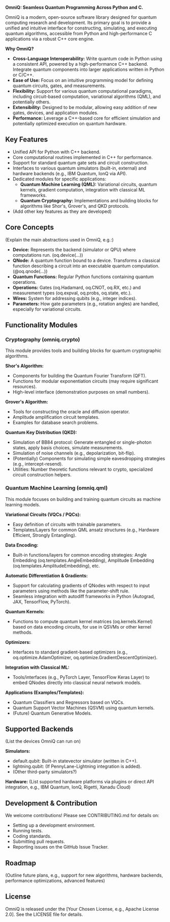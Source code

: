 **OmniQ: Seamless Quantum Programming Across Python and C.**

OmniQ is a modern, open-source software library designed for quantum computing research and development. Its primary goal is to provide a unified and intuitive interface for constructing, simulating, and executing quantum algorithms, accessible from Python and high-performance C applications via a robust C++ core engine.

**Why OmniQ?**

* **Cross-Language Interoperability:** Write quantum code in Python using a consistent API, powered by a high-performance C++ backend. Integrate quantum components into larger applications written in Python or C/C++.
* **Ease of Use:** Focus on an intuitive programming model for defining quantum circuits, gates, and measurements.
* **Flexibility:** Support for various quantum computational paradigms, including circuit-based computation, variational algorithms (QML), and potentially others.
* **Extensibility:** Designed to be modular, allowing easy addition of new gates, devices, and application modules.
* **Performance:** Leverage a C++-based core for efficient simulation and potentially optimized execution on quantum hardware.

## Key Features

* Unified API for Python with C++ backend.
* Core computational routines implemented in C++ for performance.
* Support for standard quantum gate sets and circuit construction.
* Interfaces to various quantum simulators (built-in, external) and hardware backends (e.g., IBM Quantum, IonQ via API).
* Dedicated modules for specific applications:
    * **Quantum Machine Learning (QML):** Variational circuits, quantum kernels, gradient computation, integration with classical ML frameworks.
    * **Quantum Cryptography:** Implementations and building blocks for algorithms like Shor's, Grover's, and QKD protocols.
* (Add other key features as they are developed)

## Core Concepts

(Explain the main abstractions used in OmniQ, e.g.:)

* **Device:** Represents the backend (simulator or QPU) where computations run. (oq.device(...))
* **QNode:** A quantum function bound to a device. Transforms a classical function describing a circuit into an executable quantum computation. (@oq.qnode(...))
* **Quantum Functions:** Regular Python functions containing quantum operations.
* **Operations:** Gates (oq.Hadamard, oq.CNOT, oq.RX, etc.) and measurement types (oq.expval, oq.probs, oq.state, etc.).
* **Wires:** System for addressing qubits (e.g., integer indices).
* **Parameters:** How gate parameters (e.g., rotation angles) are handled, especially for variational circuits.

## Functionality Modules

### Cryptography (omniq.crypto)
This module provides tools and building blocks for quantum cryptographic algorithms.

**Shor's Algorithm:**
* Components for building the Quantum Fourier Transform (QFT).
* Functions for modular exponentiation circuits (may require significant resources).
* High-level interface (demonstration purposes on small numbers).

**Grover's Algorithm:**
* Tools for constructing the oracle and diffusion operator.
* Amplitude amplification circuit templates.
* Examples for database search problems.

**Quantum Key Distribution (QKD):**
* Simulation of BB84 protocol: Generate entangled or single-photon states, apply basis choices, simulate measurements.
* Simulation of noise channels (e.g., depolarization, bit-flip).
* (Potentially) Components for simulating simple eavesdropping strategies (e.g., intercept-resend).
* Utilities: Number theoretic functions relevant to crypto, specialized circuit construction helpers.

### Quantum Machine Learning (omniq.qml)
This module focuses on building and training quantum circuits as machine learning models.

**Variational Circuits (VQCs / PQCs):**
* Easy definition of circuits with trainable parameters.
* Templates/Layers for common QML ansatz structures (e.g., Hardware Efficient, Strongly Entangling).

**Data Encoding:**
* Built-in functions/layers for common encoding strategies: Angle Embedding (oq.templates.AngleEmbedding), Amplitude Embedding (oq.templates.AmplitudeEmbedding), etc.

**Automatic Differentiation & Gradients:**
* Support for calculating gradients of QNodes with respect to input parameters using methods like the parameter-shift rule.
* Seamless integration with autodiff frameworks in Python (Autograd, JAX, TensorFlow, PyTorch).

**Quantum Kernels:**
* Functions to compute quantum kernel matrices (oq.kernels.Kernel) based on data encoding circuits, for use in QSVMs or other kernel methods.

**Optimizers:**
* Interfaces to standard gradient-based optimizers (e.g., oq.optimize.AdamOptimizer, oq.optimize.GradientDescentOptimizer).

**Integration with Classical ML:**
* Tools/interfaces (e.g., PyTorch Layer, TensorFlow Keras Layer) to embed QNodes directly into classical neural network models.

**Applications (Examples/Templates):**
* Quantum Classifiers and Regressors based on VQCs.
* Quantum Support Vector Machines (QSVM) using quantum kernels.
* (Future) Quantum Generative Models.

## Supported Backends

(List the devices OmniQ can run on)

**Simulators:**
* default.qubit: Built-in statevector simulator (written in C++).
* lightning.qubit: (If PennyLane-Lightning integration is added).
* (Other third-party simulators?)

**Hardware:**
(List supported hardware platforms via plugins or direct API integration, e.g., IBM Quantum, IonQ, Rigetti, Xanadu Cloud)

## Development & Contribution

We welcome contributions! Please see CONTRIBUTING.md for details on:

* Setting up a development environment.
* Running tests.
* Coding standards.
* Submitting pull requests.
* Reporting issues on the GitHub Issue Tracker.

## Roadmap

(Outline future plans, e.g., support for new algorithms, hardware backends, performance optimizations, advanced features)

## License

OmniQ is released under the [Your Chosen License, e.g., Apache License 2.0]. See the LICENSE file for details.

